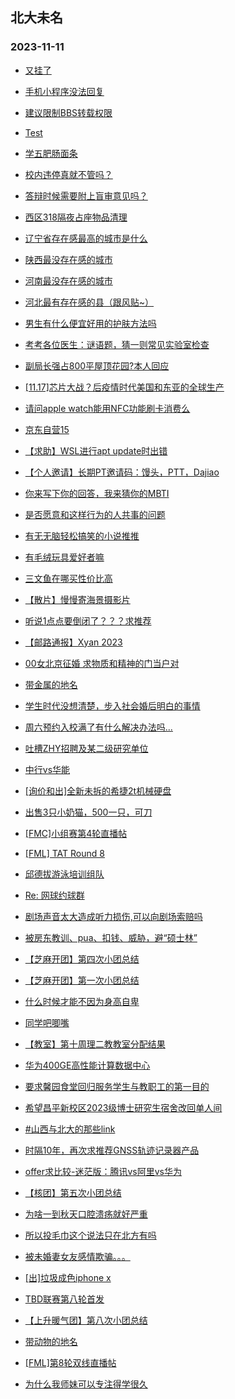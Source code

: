 ## 北大未名 
### 2023-11-11

+ [又挂了](https://bbs.pku.edu.cn/v2/post-read.php?bid=1&threadid=18678955)

+ [手机小程序没法回复](https://bbs.pku.edu.cn/v2/post-read.php?bid=16&threadid=18675963)

+ [建议限制BBS转载权限](https://bbs.pku.edu.cn/v2/post-read.php?bid=1&threadid=18338953)

+ [Test](https://bbs.pku.edu.cn/v2/post-read.php?bid=7&threadid=18678957)

+ [学五肥肠面条](https://bbs.pku.edu.cn/v2/post-read.php?bid=1431&threadid=18679083)

+ [校内违停真就不管吗？](https://bbs.pku.edu.cn/v2/post-read.php?bid=1431&threadid=18675700)

+ [答辩时候需要附上盲审意见吗？](https://bbs.pku.edu.cn/v2/post-read.php?bid=972&threadid=18679012)

+ [西区318隔夜占座物品清理](https://bbs.pku.edu.cn/v2/post-read.php?bid=25&threadid=18678923)

+ [辽宁省存在感最高的城市是什么](https://bbs.pku.edu.cn/v2/post-read.php?bid=461&threadid=18678254)

+ [陕西最没存在感的城市](https://bbs.pku.edu.cn/v2/post-read.php?bid=466&threadid=18678066)

+ [河南最没存在感的城市](https://bbs.pku.edu.cn/v2/post-read.php?bid=477&threadid=18678032)

+ [河北最有存在感的县（跟风贴~）](https://bbs.pku.edu.cn/v2/post-read.php?bid=475&threadid=18679035)

+ [男生有什么便宜好用的护肤方法吗](https://bbs.pku.edu.cn/v2/post-read.php?bid=244&threadid=18677998)

+ [考考各位医生：谜语题，猜一则常见实验室检查](https://bbs.pku.edu.cn/v2/post-read.php?bid=244&threadid=18679067)

+ [副局长强占800平屋顶花园?本人回应](https://bbs.pku.edu.cn/v2/post-read.php?bid=606&threadid=18678925)

+ [[11.17]芯片大战？后疫情时代美国和东亚的全球生产](https://bbs.pku.edu.cn/v2/post-read.php?bid=342&threadid=18679024)

+ [请问apple watch能用NFC功能刷卡消费么](https://bbs.pku.edu.cn/v2/post-read.php?bid=488&threadid=18674502)

+ [京东自营15](https://bbs.pku.edu.cn/v2/post-read.php?bid=488&threadid=18679115)

+ [【求助】WSL进行apt update时出错](https://bbs.pku.edu.cn/v2/post-read.php?bid=13&threadid=18679000)

+ [【个人邀请】长期PT邀请码：馒头，PTT，Dajiao](https://bbs.pku.edu.cn/v2/post-read.php?bid=209&threadid=18679030)

+ [你来写下你的回答，我来猜你的MBTI](https://bbs.pku.edu.cn/v2/post-read.php?bid=251&threadid=18679043)

+ [是否愿意和这样行为的人共事的问题](https://bbs.pku.edu.cn/v2/post-read.php?bid=251&threadid=18676467)

+ [有无无脑轻松搞笑的小说推推](https://bbs.pku.edu.cn/v2/post-read.php?bid=1475&threadid=18678913)

+ [有毛绒玩具爱好者嘛](https://bbs.pku.edu.cn/v2/post-read.php?bid=218&threadid=18672293)

+ [三文鱼在哪买性价比高](https://bbs.pku.edu.cn/v2/post-read.php?bid=90&threadid=18678147)

+ [【散片】慢慢寄海景摄影片](https://bbs.pku.edu.cn/v2/post-read.php?bid=1367&threadid=18679215)

+ [听说1点点要倒闭了？？？求推荐](https://bbs.pku.edu.cn/v2/post-read.php?bid=90&threadid=18679170)

+ [【邮路通报】Xyan 2023](https://bbs.pku.edu.cn/v2/post-read.php?bid=1367&threadid=18464517)

+ [00女北京征婚 求物质和精神的门当户对](https://bbs.pku.edu.cn/v2/post-read.php?bid=167&threadid=18678226)

+ [带金属的地名](https://bbs.pku.edu.cn/v2/post-read.php?bid=103&threadid=18679204)

+ [学生时代没想清楚，步入社会婚后明白的事情](https://bbs.pku.edu.cn/v2/post-read.php?bid=36&threadid=18675240)

+ [周六预约入校满了有什么解决办法吗...](https://bbs.pku.edu.cn/v2/post-read.php?bid=103&threadid=18678180)

+ [吐槽ZHY招聘及某二级研究单位](https://bbs.pku.edu.cn/v2/post-read.php?bid=99&threadid=18678549)

+ [中行vs华能](https://bbs.pku.edu.cn/v2/post-read.php?bid=99&threadid=18679214)

+ [[询价和出]全新未拆的希捷2t机械硬盘](https://bbs.pku.edu.cn/v2/post-read.php?bid=71&threadid=18675262)

+ [出售3只小奶猫，500一只，可刀](https://bbs.pku.edu.cn/v2/post-read.php?bid=71&threadid=18678233)

+ [[FMC]小组赛第4轮直播帖](https://bbs.pku.edu.cn/v2/post-read.php?bid=519&threadid=18677424)

+ [[FML] TAT Round 8](https://bbs.pku.edu.cn/v2/post-read.php?bid=519&threadid=18679228)

+ [邱德拔游泳培训组队](https://bbs.pku.edu.cn/v2/post-read.php?bid=136&threadid=18671610)

+ [Re: 网球约球群](https://bbs.pku.edu.cn/v2/post-read.php?bid=126&threadid=18098937)

+ [剧场声音太大造成听力损伤,可以向剧场索赔吗](https://bbs.pku.edu.cn/v2/post-read.php?bid=301&threadid=18647495)

+ [被房东教训、pua、扣钱、威胁，避“硕士林”](https://bbs.pku.edu.cn/v2/post-read.php?bid=301&threadid=18677898)

+ [【芝麻开团】第四次小团总结](https://bbs.pku.edu.cn/v2/post-read.php?bid=696&threadid=18678922)

+ [【芝麻开团】第一次小团总结](https://bbs.pku.edu.cn/v2/post-read.php?bid=696&threadid=18664557)

+ [什么时候才能不因为身高自卑](https://bbs.pku.edu.cn/v2/post-read.php?bid=690&threadid=18675297)

+ [同学吧唧嘴](https://bbs.pku.edu.cn/v2/post-read.php?bid=690&threadid=18678149)

+ [【教室】第十周理二教教室分配结果](https://bbs.pku.edu.cn/v2/post-read.php?bid=289&threadid=18678964)

+ [华为400GE高性能计算数据中心](https://bbs.pku.edu.cn/v2/post-read.php?bid=668&threadid=18678911)

+ [要求馨园食堂回归服务学生与教职工的第一目的](https://bbs.pku.edu.cn/v2/post-read.php?bid=438&threadid=18675314)

+ [希望昌平新校区2023级博士研究生宿舍改回单人间](https://bbs.pku.edu.cn/v2/post-read.php?bid=438&threadid=18581703)

+ [#山西与北大的那些link](https://bbs.pku.edu.cn/v2/post-read.php?bid=440&threadid=18679038)

+ [时隔10年，再次求推荐GNSS轨迹记录器产品](https://bbs.pku.edu.cn/v2/post-read.php?bid=996&threadid=18679281)

+ [offer求比较-迷茫版：腾讯vs阿里vs华为](https://bbs.pku.edu.cn/v2/post-read.php?bid=99&threadid=18679029)

+ [【核团】第五次小团总结](https://bbs.pku.edu.cn/v2/post-read.php?bid=696&threadid=18679283)

+ [为啥一到秋天口腔溃疡就好严重](https://bbs.pku.edu.cn/v2/post-read.php?bid=1431&threadid=18676024)

+ [所以投毛巾这个说法只在北方有吗](https://bbs.pku.edu.cn/v2/post-read.php?bid=251&threadid=18679190)

+ [被未婚妻女友感情欺骗。。。](https://bbs.pku.edu.cn/v2/post-read.php?bid=36&threadid=18671074)

+ [[出]垃圾成色iphone x](https://bbs.pku.edu.cn/v2/post-read.php?bid=71&threadid=18678292)

+ [TBD联赛第八轮首发](https://bbs.pku.edu.cn/v2/post-read.php?bid=519&threadid=18679237)

+ [【上升暖气团】第八次小团总结](https://bbs.pku.edu.cn/v2/post-read.php?bid=696&threadid=18679302)

+ [带动物的地名](https://bbs.pku.edu.cn/v2/post-read.php?bid=103&threadid=18679213)

+ [[FML]第8轮双线直播帖](https://bbs.pku.edu.cn/v2/post-read.php?bid=519&threadid=18679315)

+ [为什么我师妹可以专注得学很久](https://bbs.pku.edu.cn/v2/post-read.php?bid=103&threadid=18679149)

